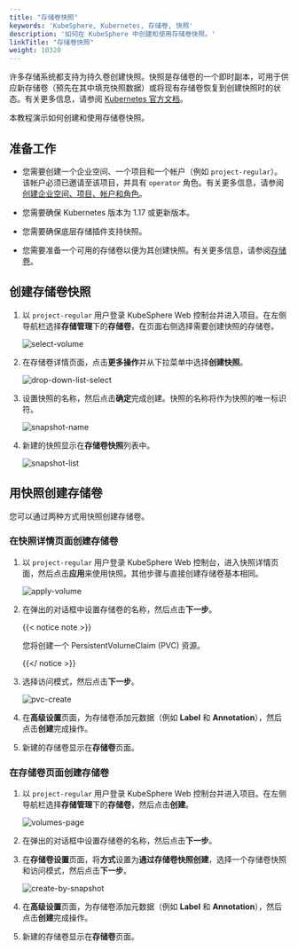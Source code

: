 ```yaml
---
title: "存储卷快照"
keywords: 'KubeSphere, Kubernetes, 存储卷, 快照'
description: '如何在 KubeSphere 中创建和使用存储卷快照。'
linkTitle: "存储卷快照"
weight: 10320
---
```


许多存储系统都支持为持久卷创建快照。快照是存储卷的一个即时副本，可用于供应新存储卷（预先在其中填充快照数据）或将现有存储卷恢复到创建快照时的状态。有关更多信息，请参阅 [Kubernetes 官方文档](https://kubernetes.io/zh/docs/concepts/storage/volume-snapshots/)。

本教程演示如何创建和使用存储卷快照。

## 准备工作

- 您需要创建一个企业空间、一个项目和一个帐户（例如 `project-regular`）。该帐户必须已邀请至该项目，并具有 `operator` 角色。有关更多信息，请参阅[创建企业空间、项目、帐户和角色](../../../quick-start/create-workspace-and-project/)。

- 您需要确保 Kubernetes 版本为 1.17 或更新版本。

- 您需要确保底层存储插件支持快照。
- 您需要准备一个可用的存储卷以便为其创建快照。有关更多信息，请参阅[存储卷](../volumes/)。

## 创建存储卷快照

1. 以 `project-regular` 用户登录 KubeSphere Web 控制台并进入项目。在左侧导航栏选择**存储管理**下的**存储卷**，在页面右侧选择需要创建快照的存储卷。

   ![select-volume](/images/docs/zh-cn/project-user-guide/volume-management/volume-snapshots/select-volume.jpg)

2. 在存储卷详情页面，点击**更多操作**并从下拉菜单中选择**创建快照**。

   ![drop-down-list-select](/images/docs/zh-cn/project-user-guide/volume-management/volume-snapshots/drop-down-list-select.jpg)

3. 设置快照的名称，然后点击**确定**完成创建。快照的名称将作为快照的唯一标识符。

   ![snapshot-name](/images/docs/zh-cn/project-user-guide/volume-management/volume-snapshots/snapshot-name.jpg)

4. 新建的快照显示在**存储卷快照**列表中。

   ![snapshot-list](/images/docs/zh-cn/project-user-guide/volume-management/volume-snapshots/snapshot-list.jpg)

## 用快照创建存储卷

您可以通过两种方式用快照创建存储卷。

### 在快照详情页面创建存储卷

1. 以 `project-regular` 用户登录 KubeSphere Web 控制台，进入快照详情页面，然后点击**应用**来使用快照。其他步骤与直接创建存储卷基本相同。

   ![apply-volume](/images/docs/zh-cn/project-user-guide/volume-management/volume-snapshots/apply-volume.jpg)

2. 在弹出的对话框中设置存储卷的名称，然后点击**下一步**。

   {{< notice note >}}

   您将创建一个 PersistentVolumeClaim (PVC) 资源。

   {{</ notice >}} 

3. 选择访问模式，然后点击**下一步**。

   ![pvc-create](/images/docs/zh-cn/project-user-guide/volume-management/volume-snapshots/pvc-create.jpg)

4. 在**高级设置**页面，为存储卷添加元数据（例如 **Label** 和 **Annotation**），然后点击**创建**完成操作。

5. 新建的存储卷显示在**存储卷**页面。

### 在存储卷页面创建存储卷

1. 以 `project-regular` 用户登录 KubeSphere Web 控制台并进入项目。在左侧导航栏选择**存储管理**下的**存储卷**，然后点击**创建**。

   ![volumes-page](/images/docs/zh-cn/project-user-guide/volume-management/volume-snapshots/volumes-page.jpg)

2. 在弹出的对话框中设置存储卷的名称，然后点击**下一步**。

3. 在**存储卷设置**页面，将**方式**设置为**通过存储卷快照创建**，选择一个存储卷快照和访问模式，然后点击**下一步**。

   ![create-by-snapshot](/images/docs/zh-cn/project-user-guide/volume-management/volume-snapshots/create-by-snapshot.jpg)

4. 在**高级设置**页面，为存储卷添加元数据（例如 **Label** 和 **Annotation**），然后点击**创建**完成操作。

5. 新建的存储卷显示在**存储卷**页面。